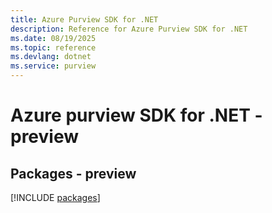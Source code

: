 ```yaml
---
title: Azure Purview SDK for .NET
description: Reference for Azure Purview SDK for .NET
ms.date: 08/19/2025
ms.topic: reference
ms.devlang: dotnet
ms.service: purview
---
```

# Azure purview SDK for .NET - preview
## Packages - preview
[!INCLUDE [packages](purview-index.md)]